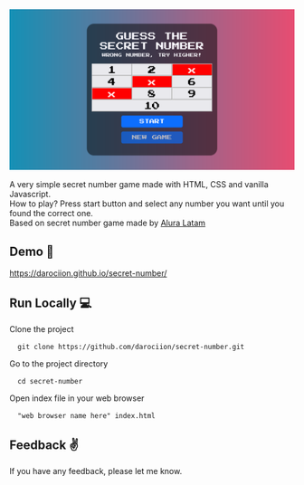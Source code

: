 <img src="https://github.com/darociion/secret-number/blob/main/secretNumber_screencap.png">


A very simple secret number game made with HTML, CSS and vanilla Javascript.<br>
How to play? Press start button and select any number you want until you found the correct one.<br>
Based on secret number game made by <a href="https://github.com/alura-es-cursos" target="_blank">Alura Latam</a>


## Demo :rocket:

https://darociion.github.io/secret-number/


## Run Locally :computer:

Clone the project 

```code
  git clone https://github.com/darociion/secret-number.git
```

Go to the project directory 
```code
  cd secret-number
  ```

Open index file in your web browser
```code
  "web browser name here" index.html
  ```


## Feedback :v:

If you have any feedback, please let me know.

